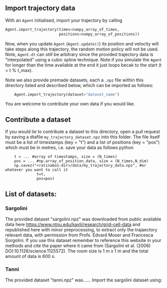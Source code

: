 ## Import trajectory data
With an `Agent` initialised, import your trajectory by calling
```python
Agent.import_trajectory(times=numpy_array_of_times,
                        positions=numpy_array_of_positions))
```
Now, when you update `Agent` (`Agent.update()`) its position and velocity will take steps along this trajectory, the random motion policy will not be used. Note, `Agent.dt` can *still* be arbitrary since the provided trajectory data is "interpolated" using a cubic spline technique. Note if you simulate the `Agent` for longer than the time available at the end it just loops becak to the start (t = t % t_max).

Note we also provide premade datasets, each a `.npz` file within this directory listed and described below, which can be imported as follows:
```python
    Agent.import_trajectory(dataset="dataset_name")
```
You are welcome to contribute your own data if you would like. 


## Contribute a dataset 
If you would lie to contribute a dataset to this directory, open a pull request by saving a dtafile `my_trajectory_dataset.npz` into this folder.
The file itself must be a list of timestamps (key = "t") and a list of positions (key = "pos") which must be in metres, i.e. save your data as follows
python
```
    t = ... #array of timestamps, size = (N_times)
    pos = ... #np.array_of_position_data, size = (N_times,N_dim)
    np.savez("<ratinabox-dir>/data/my_trajectory_data.npz", #or whatever you want to call it
              t=t, 
              pos=pos)
```

## List of datasets: 
### **Sargolini**
The provided dataset "sargolini.npz" was downloaded from public available data here https://www.ntnu.edu/kavli/research/grid-cell-data  and republished here with minor preprocessing, to extract only the trajaectory relevant data, with permission from Profs. Edvard Moser and Francesca Sorgolini. If you use this dataset remember to reference this website in your methods and cite the paper where it came from (Sargolini et al. (2006) DOI:10.1126/science.1125572). The room size is 1 m x 1 m and the total amount of data is 600 s.


### **Tanni**
The provided dataset "tanni.npz" was...... Import the sargolini dataset using:




